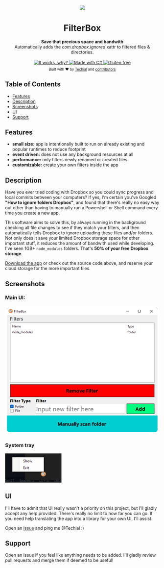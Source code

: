 
<div align="center">
  <img src="Images/FilterBox.ico"/>
  <h1>FilterBox</h1>
</div>

<div align="center">
  <strong>Save that precious space and bandwith</strong>
</div>
<div align="center">
  Automatically adds the <i>com.dropbox.ignored</i> xattr to filtered files & directories.
</div>

<br />

<div align="center">
  <!-- It works, why? -->
  <a href="https://github.com/Techial/FilterBox">
    <img src="https://forthebadge.com/images/badges/it-works-why.svg"
      alt="It works, why?" />
  </a>
  <!-- C# -->
  <a href="https://docs.microsoft.com/en-us/dotnet/csharp/">
    <img src="https://forthebadge.com/images/badges/made-with-c-sharp.svg"
      alt="Made with C#" />
  </a>
  <!-- Gluten free -->
  <a href="https://github.com/Techial/FilterBox/releases/latest">
    <img src="https://forthebadge.com/images/badges/gluten-free.svg"
      alt="Gluten free" />
  </a>
</div>

<div align="center">
  <sub>Built with ❤︎ by
  <a href="https://github.com/Techial">Techial</a> and
  <a href="https://github.com/Techial/FilterBox/graphs/contributors">
    contributors
  </a>
</div>

## Table of Contents
- [Features](#features)
- [Description](#description)
- [Screenshots](#screenshots)
- [UI](#ui)
- [Support](#support)

## Features
- __small size:__ app is intentionally built to run on already existing and popular runtimes to reduce footprint
- __event driven:__ does not use any background resources at all
- __performance:__ only filters newly renamed or created files
- __customizable:__ create your own filters inside the app

## Description
Have you ever tried coding with Dropbox so you could sync progress and local commits between your computers?
If yes, I'm certain you've Googled __"How to ignore folders Dropbox"__, and found that there's really no easy way out other than having to manually run a Powershell or Shell command every time you create a new app.

This software aims to solve this, by always running in the background checking all file changes to see if they match your filters, and then automatically tells Dropbox to ignore uploading these files and/or folders.
Not only does it save your limited Dropbox storage space for other important stuff, it reduces the amount of bandwith used while developing. I've seen 1GB+ ```node_modules``` folders. That's __50% of your free Dropbox storage__.

[Download the app](https://github.com/Techial/FilterBox/releases/latest) or check out the source code above, and reserve your cloud storage for the more important files.

## Screenshots
### Main UI:
![FilterBox UI](/Images/FilterBox.png)

### System tray
![System Tray Menu](/Images/SystemTray.png)

## UI
I'll have to admit that UI really wasn't a priority on this project, but I'll gladly accept any help provided. There's really no limit to how far you can go. If you need help translating the app into a library for your own UI, I'll assist.

Open an [issue](https://github.com/Techial/FilterBox/issues/new) and ping me @Techial :)

## Support
Open an issue if you feel like anything needs to be added. I'll gladly review pull requests and merge them if deemed to be useful!
